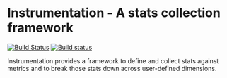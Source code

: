 Instrumentation - A stats collection framework
======================================================
[![Build Status](https://travis-ci.org/google/instrumentation-java.svg?branch=master)](https://travis-ci.org/google/instrumentation-java) [![Build status](https://ci.appveyor.com/api/projects/status/w6sjnfpcp8s5l1s1/branch/master?svg=true)](https://ci.appveyor.com/project/instrumentationjavateam/instrumentation-java/branch/master)

Instrumentation provides a framework to define and collect stats against metrics and to
break those stats down across user-defined dimensions.
